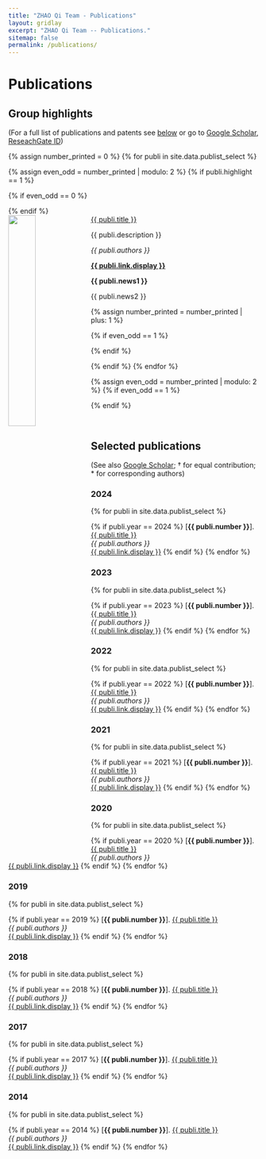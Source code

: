 ```yaml
---
title: "ZHAO Qi Team - Publications"
layout: gridlay
excerpt: "ZHAO Qi Team -- Publications."
sitemap: false
permalink: /publications/
---
```



# Publications

## Group highlights

(For a full list of publications and patents see [below](#full-list-of-publications) or go to [Google Scholar](https://scholar.google.ch/citations?user=j7LCthMAAAAJ), [ReseachGate ID](https://www.researchgate.net/profile/Qi-Zhao-27))

{% assign number_printed = 0 %}
{% for publi in site.data.publist_select %}

{% assign even_odd = number_printed | modulo: 2 %}
{% if publi.highlight == 1 %}

{% if even_odd == 0 %}
<div class="row">
{% endif %}

<div class="col-sm-6 clearfix">
 <div class="well">
  <pubtit><u>{{ publi.title }}</u></pubtit>
  <img src="{{ site.url }}{{ site.baseurl }}/images/pubpic/{{ publi.image }}" class="img-responsive" width="33%" style="float: left" />
  <p>{{ publi.description }}</p>
  <p><em>{{ publi.authors }}</em></p>
  <p><strong><a href="{{ publi.link.url }}">{{ publi.link.display }}</a></strong></p>
  <p class="text-danger"><strong> {{ publi.news1 }}</strong></p>
  <p> {{ publi.news2 }}</p>
 </div>
</div>

{% assign number_printed = number_printed | plus: 1 %}

{% if even_odd == 1 %}
</div>
{% endif %}

{% endif %}
{% endfor %}

{% assign even_odd = number_printed | modulo: 2 %}
{% if even_odd == 1 %}
</div>
{% endif %}

<p> &nbsp; </p>

## Selected publications
(See also [Google Scholar](https://scholar.google.com/citations?user=j7LCthMAAAAJ&hl=en); † for equal contribution; \* for corresponding authors)

### 2024
{% for publi in site.data.publist_select %}

{% if publi.year == 2024 %}
[**{{ publi.number }}**].  <u>{{ publi.title }}</u> <br />
<em>{{ publi.authors }} </em><br /><a href="{{ publi.link.url }}">{{ publi.link.display }}</a>
{% endif %}
{% endfor %}

### 2023
{% for publi in site.data.publist_select %}

{% if publi.year == 2023 %}
[**{{ publi.number }}**].  <u>{{ publi.title }}</u> <br />
<em>{{ publi.authors }} </em><br /><a href="{{ publi.link.url }}">{{ publi.link.display }}</a>
{% endif %}
{% endfor %}

### 2022
{% for publi in site.data.publist_select %}

{% if publi.year == 2022 %}
[**{{ publi.number }}**].  <u>{{ publi.title }}</u> <br />
<em>{{ publi.authors }} </em><br /><a href="{{ publi.link.url }}">{{ publi.link.display }}</a>
{% endif %}
{% endfor %}


### 2021
{% for publi in site.data.publist_select %}

{% if publi.year == 2021 %}
[**{{ publi.number }}**].  <u>{{ publi.title }}</u> <br />
<em>{{ publi.authors }} </em><br /><a href="{{ publi.link.url }}">{{ publi.link.display }}</a>
{% endif %}
{% endfor %}

### 2020
{% for publi in site.data.publist_select %}

{% if publi.year == 2020 %}
[**{{ publi.number }}**]. <u>{{ publi.title }}</u> <br />
<em>{{ publi.authors }} </em><br /><a href="{{ publi.link.url }}">{{ publi.link.display }}</a>
{% endif %}
{% endfor %}

### 2019
{% for publi in site.data.publist_select %}

{% if publi.year == 2019 %}
[**{{ publi.number }}**]. <u>{{ publi.title }}</u> <br />
<em>{{ publi.authors }} </em><br /><a href="{{ publi.link.url }}">{{ publi.link.display }}</a>
{% endif %}
{% endfor %}

### 2018
{% for publi in site.data.publist_select %}

{% if publi.year == 2018 %}
[**{{ publi.number }}**]. <u>{{ publi.title }}</u> <br />
<em>{{ publi.authors }} </em><br /><a href="{{ publi.link.url }}">{{ publi.link.display }}</a>
{% endif %}
{% endfor %}

### 2017
{% for publi in site.data.publist_select %}

{% if publi.year == 2017 %}
[**{{ publi.number }}**]. <u>{{ publi.title }}</u> <br />
<em>{{ publi.authors }} </em><br /><a href="{{ publi.link.url }}">{{ publi.link.display }}</a>
{% endif %}
{% endfor %}

### 2014
{% for publi in site.data.publist_select %}

{% if publi.year == 2014 %}
[**{{ publi.number }}**]. <u>{{ publi.title }}</u> <br />
<em>{{ publi.authors }} </em><br /><a href="{{ publi.link.url }}">{{ publi.link.display }}</a>
{% endif %}
{% endfor %}
